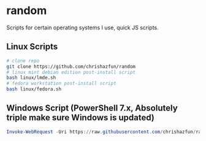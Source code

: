 # random
Scripts for certain operating systems I use, quick JS scripts.

## Linux Scripts
```bash
# clone repo
git clone https://github.com/chrishazfun/random
# linux mint debian edition post-install script
bash linux/lmde.sh
# fedora workstation post-install script
bash linux/fedora.sh
```

## Windows Script (PowerShell 7.x, Absolutely triple make sure Windows is updated)
```powershell
Invoke-WebRequest -Uri https://raw.githubusercontent.com/chrishazfun/random/master/windows.ps1 | Invoke-Expression
```